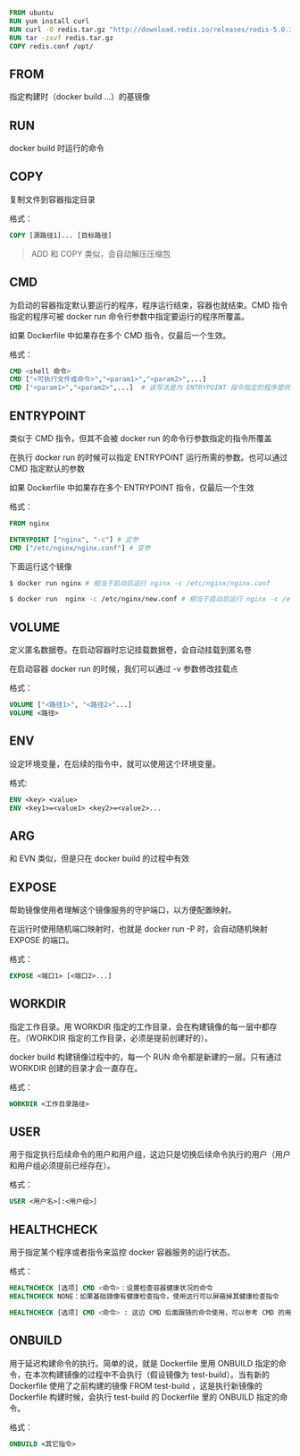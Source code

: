 ```dockerfile
FROM ubuntu
RUN yum install curl
RUN curl -O redis.tar.gz "http://download.redis.io/releases/redis-5.0.3.tar.gz"
RUN tar -zxvf redis.tar.gz
COPY redis.conf /opt/
```
  
## FROM
指定构建时（docker build ...）的基镜像

## RUN
docker build 时运行的命令

## COPY
复制文件到容器指定目录

格式：
```dockerfile
COPY [源路径1]... [目标路径]
```

> ADD 和 COPY 类似，会自动解压压缩包

## CMD
为启动的容器指定默认要运行的程序，程序运行结束，容器也就结束。CMD 指令指定的程序可被 docker run 命令行参数中指定要运行的程序所覆盖。

如果 Dockerfile 中如果存在多个 CMD 指令，仅最后一个生效。

格式：
```dockerfile
CMD <shell 命令> 
CMD ["<可执行文件或命令>","<param1>","<param2>",...] 
CMD ["<param1>","<param2>",...]  # 该写法是为 ENTRYPOINT 指令指定的程序提供默认参数
```

## ENTRYPOINT
类似于 CMD 指令，但其不会被 docker run 的命令行参数指定的指令所覆盖

在执行 docker run 的时候可以指定 ENTRYPOINT 运行所需的参数。也可以通过 CMD 指定默认的参数

如果 Dockerfile 中如果存在多个 ENTRYPOINT 指令，仅最后一个生效

格式：
```dockerfile
FROM nginx

ENTRYPOINT ["nginx", "-c"] # 定参
CMD ["/etc/nginx/nginx.conf"] # 变参 
```

下面运行这个镜像
```sh
$ docker run nginx # 相当于启动后运行 nginx -c /etc/nginx/nginx.conf 

$ docker run  nginx -c /etc/nginx/new.conf # 相当于启动后运行 nginx -c /etc/nginx/new.conf
```

## VOLUME
定义匿名数据卷。在启动容器时忘记挂载数据卷，会自动挂载到匿名卷

在启动容器 docker run 的时候，我们可以通过 -v 参数修改挂载点

格式：
```dockerfile
VOLUME ["<路径1>", "<路径2>"...]
VOLUME <路径>
```

## ENV
设定环境变量，在后续的指令中，就可以使用这个环境变量。

格式:
```dockerfile
ENV <key> <value>
ENV <key1>=<value1> <key2>=<value2>...
```

## ARG
和 EVN 类似，但是只在 docker build 的过程中有效

## EXPOSE
帮助镜像使用者理解这个镜像服务的守护端口，以方便配置映射。

在运行时使用随机端口映射时，也就是 docker run -P 时，会自动随机映射 EXPOSE 的端口。

格式：
```dockerfile
EXPOSE <端口1> [<端口2>...]
```

## WORKDIR
指定工作目录。用 WORKDIR 指定的工作目录，会在构建镜像的每一层中都存在。（WORKDIR 指定的工作目录，必须是提前创建好的）。

docker build 构建镜像过程中的，每一个 RUN 命令都是新建的一层。只有通过 WORKDIR 创建的目录才会一直存在。

格式：
```dockerfile
WORKDIR <工作目录路径>
```

## USER
用于指定执行后续命令的用户和用户组，这边只是切换后续命令执行的用户（用户和用户组必须提前已经存在）。

格式：
```dockerfile
USER <用户名>[:<用户组>]
```

## HEALTHCHECK
用于指定某个程序或者指令来监控 docker 容器服务的运行状态。

格式：
```dockerfile
HEALTHCHECK [选项] CMD <命令>：设置检查容器健康状况的命令
HEALTHCHECK NONE：如果基础镜像有健康检查指令，使用这行可以屏蔽掉其健康检查指令

HEALTHCHECK [选项] CMD <命令> : 这边 CMD 后面跟随的命令使用，可以参考 CMD 的用法。
```

## ONBUILD
用于延迟构建命令的执行。简单的说，就是 Dockerfile 里用 ONBUILD 指定的命令，在本次构建镜像的过程中不会执行（假设镜像为 test-build）。当有新的 Dockerfile 使用了之前构建的镜像 FROM test-build ，这是执行新镜像的 Dockerfile 构建时候，会执行 test-build 的 Dockerfile 里的 ONBUILD 指定的命令。

格式：
```dockerfile
ONBUILD <其它指令>
```